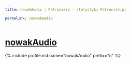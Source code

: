 ```yaml
---
title: nowakAudio | Patromierz - statystyki Patronite.pl

permalink: /nowakAudio
---
```


# [nowakAudio](https://patronite.pl/nowakAudio)

{% include profile.md name="nowakAudio" prefix="n" %}
